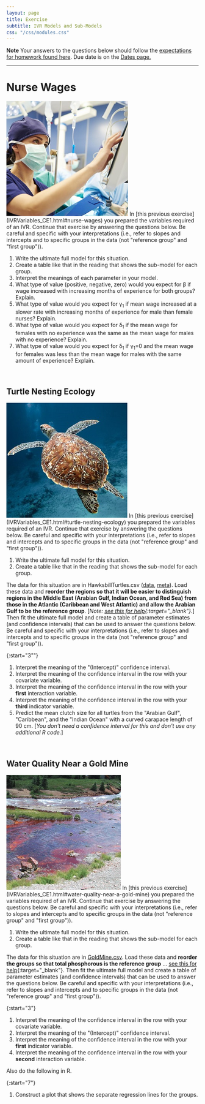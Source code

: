 ```yaml
---
layout: page
title: Exercise
subtitle: IVR Models and Sub-Models
css: "/css/modules.css"
---
```


<div class="alert alert-warning">
  <strong>Note</strong> Your answers to the questions below should follow the <a href="../resources/hwformat" target="_blank">expectations for homework found here</a>. Due date is on the <a href="../../resources/Dates-Current" target="_blank">Dates page.</a>
</div>

----

# Nurse Wages
<img src="../zimgs/Nurses.jpg" alt="Decoration" class="img-right">
In [this previous exercise](IVRVariables_CE1.html#nurse-wages) you prepared the variables required of an IVR. Continue that exercise by answering the questions below. Be careful and specific with your interpretations (i.e., refer to slopes and intercepts and to specific groups in the data (not "reference group" and "first group")).

1. Write the ultimate full model for this situation.
1. Create a table like that in the reading that shows the sub-model for each group.
1. Interpret the meanings of each parameter in your model.
1. What type of value (positive, negative, zero) would you expect for &beta; if wage increased with increasing months of experience for both groups? Explain.
1. What type of value would you expect for &gamma;<sub>1</sub> if mean wage increased at a slower rate with increasing months of experience for male than female nurses? Explain.
1. What type of value would you expect for &delta;<sub>1</sub> if the mean wage for females with no experience was the same as the mean wage for males with no experience? Explain.
1. What type of value would you expect for &delta;<sub>1</sub> if &gamma;<sub>1</sub>=0 and the mean wage for females was less than the mean wage for males with the same amount of experience? Explain.

&nbsp;

## Turtle Nesting Ecology
<img src="../zimgs/hawksbill-turtle.jpg" alt="Decoration" class="img-right">
In [this previous exercise](IVRVariables_CE1.html#turtle-nesting-ecology) you prepared the variables required of an IVR. Continue that exercise by answering the questions below. Be careful and specific with your interpretations (i.e., refer to slopes and intercepts and to specific groups in the data (not "reference group" and "first group")).

1. Write the ultimate full model for this situation.
1. Create a table like that in the reading that shows the sub-model for each group.

The data for this situation are in HawksbillTurtles.csv ([data](https://raw.githubusercontent.com/droglenc/NCData/master/HawksbillTurtles.csv), [meta](https://github.com/droglenc/NCData/blob/master/HawksbillTurtles_meta.txt)). Load these data and **reorder the regions so that it will be easier to distinguish regions in the Middle East (Arabian Gulf, Indian Ocean, and Red Sea) from those in the Atlantic (Caribbean and West Atlantic) and allow the Arabian Gulf to be the reference group**. [*Note: [see this for help](../resources/R_HowTo_Factor.html#change-order-of-levels){:target="_blank"}.*] Then fit the ultimate full model and create a table of parameter estimates (and confidence intervals) that can be used to answer the questions below. Be careful and specific with your interpretations (i.e., refer to slopes and intercepts and to specific groups in the data (not "reference group" and "first group")).

{:start="3""}
1. Interpret the meaning of the "(Intercept)" confidence interval.
1. Interpret the meaning of the confidence interval in the row with your covariate variable.
1. Interpret the meaning of the confidence interval in the row with your **first** interaction variable.
1. Interpret the meaning of the confidence interval in the row with your **third** indicator variable.
1. Predict the mean clutch size for all turtles from the "Arabian Gulf", "Caribbean", and the "Indian Ocean" with a curved carapace length of 90 cm. [*You don't need a confidence interval for this and don't use any additional R code.*]

&nbsp;

## Water Quality Near a Gold Mine
<img src="../zimgs/GoldMineWQ.jpg" alt="Decoration" class="img-right">
In [this previous exercise](IVRVariables_CE1.html#water-quality-near-a-gold-mine) you prepared the variables required of an IVR. Continue that exercise by answering the questions below. Be careful and specific with your interpretations (i.e., refer to slopes and intercepts and to specific groups in the data (not "reference group" and "first group")).

1. Write the ultimate full model for this situation.
1. Create a table like that in the reading that shows the sub-model for each group.

The data for this situation are in [GoldMine.csv](data/GoldMine.csv). Load these data and **reorder the groups so that total phosphorous is the reference group** ... [see this for help](../resources/R_HowTo_Factor.html#change-order-of-levels){:target="_blank"}. Then fit the ultimate full model and create a table of parameter estimates (and confidence intervals) that can be used to answer the questions below. Be careful and specific with your interpretations (i.e., refer to slopes and intercepts and to specific groups in the data (not "reference group" and "first group")).

{:start="3"}
1. Interpret the meaning of the confidence interval in the row with your covariate variable.
1. Interpret the meaning of the "(Intercept)" confidence interval.
1. Interpret the meaning of the confidence interval in the row with your **first** indicator variable.
1. Interpret the meaning of the confidence interval in the row with your **second** interaction variable.

Also do the following in R.

{:start="7"}
1. Construct a plot that shows the separate regression lines for the groups.
